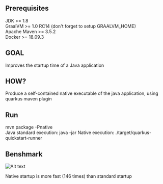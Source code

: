 ## Prerequisites
JDK >= 1.8   
GraalVM >= 1.0 RC14 (don't forget to setup GRAALVM_HOME)  
Apache Maven >= 3.5.2  
Docker >= 18.09.3  

## GOAL
Improves the startup time of a Java application

## HOW?
Produce a self-contained native executable of the java application, using quarkus maven plugin

## Run
mvn package -Pnative  
Java standard execution: java -jar 
Native execution: ./target/quarkus-quickstart-runner

## Benshmark
![Alt text](./media/quarkus.png?raw=true "Standard Java Execution VS Native Execution")  

Native startup  is more fast (146 times) than standard startup
